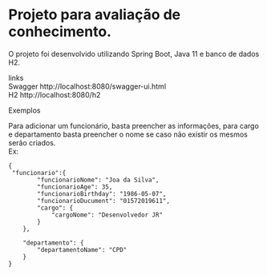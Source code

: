 # Projeto para avaliação de conhecimento.
O projeto foi desenvolvido utilizando Spring Boot, Java 11 e banco de dados H2.

links <br>
Swagger http://localhost:8080/swagger-ui.html <br>
H2 http://localhost:8080/h2

Exemplos <br>

Para adicionar um funcionário, basta preencher as informações, para cargo e departamento basta preencher o nome se caso não existir os mesmos serão criados.<br>
Ex:<br>
```
{ 
 "funcionario":{
        "funcionarioNome": "Joa da Silva",
        "funcionarioAge": 35,
        "funcionarioBirthday": "1986-05-07",
        "funcionarioDucument": "01572019611",
        "cargo": {
            "cargoNome": "Desenvolvedor JR"
        }
    },
    
    "departamento": {
        "departamentoName": "CPD"
    }
}
```

